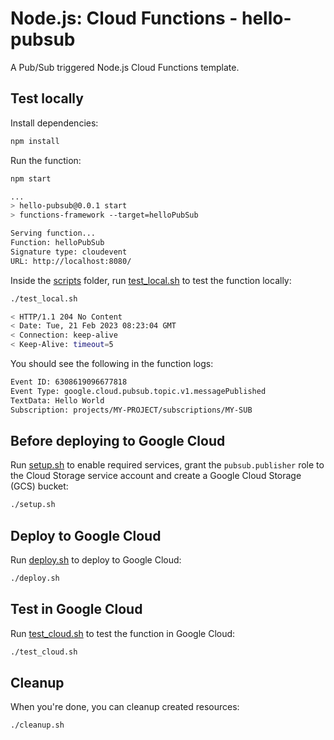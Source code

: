 # Node.js: Cloud Functions - hello-pubsub

A Pub/Sub triggered Node.js Cloud Functions template.

## Test locally

Install dependencies:

```sh
npm install
```

Run the function:

```sh
npm start

...
> hello-pubsub@0.0.1 start
> functions-framework --target=helloPubSub

Serving function...
Function: helloPubSub
Signature type: cloudevent
URL: http://localhost:8080/
```

Inside the [scripts](scripts) folder, run [test_local.sh](scripts/test.sh) to
test the function locally:

```sh
./test_local.sh

< HTTP/1.1 204 No Content
< Date: Tue, 21 Feb 2023 08:23:04 GMT
< Connection: keep-alive
< Keep-Alive: timeout=5
```

You should see the following in the function logs:

```sh
Event ID: 6308619096677818
Event Type: google.cloud.pubsub.topic.v1.messagePublished
TextData: Hello World
Subscription: projects/MY-PROJECT/subscriptions/MY-SUB
```

## Before deploying to Google Cloud

Run [setup.sh](scripts/setup.sh) to enable required services, grant the
`pubsub.publisher` role to the Cloud Storage service account and create a Google
Cloud Storage (GCS) bucket:

```sh
./setup.sh
```

## Deploy to Google Cloud

Run [deploy.sh](scripts/deploy.sh) to deploy to Google Cloud:

```sh
./deploy.sh
```

## Test in Google Cloud

Run [test_cloud.sh](scripts/test_cloud.sh) to test the function in Google Cloud:

```sh
./test_cloud.sh
```

## Cleanup

When you're done, you can cleanup created resources:

```sh
./cleanup.sh
```

